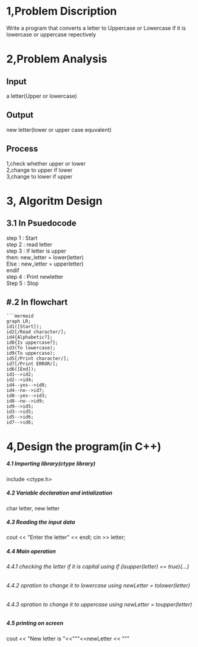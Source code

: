 # 1,Problem Discription
Write a program that converts a letter to Uppercase or Lowercase if it is lowercase or uppercase repectively </br>
# 2,Problem Analysis
## Input 
a letter(Upper or lowercase)</br>
## Output 
new letter(lower or upper case equvalent)
## Process
1,check whether upper or lower </br>
2,change to upper if lower </br>
3,change to lower if upper </br>
# 3, Algoritm Design 
## 3.1 In Psuedocode
step 1 : Start </br>
step 2 : read letter </br>
step 3 : If letter is upper </br>
then: new_letter = lower(letter) </br>
Else : new_letter = upperletter) </br>
endif </br>
step 4 : Print newletter </br>
Step 5 : Stop </br>
## #.2 In flowchart
```mermaid
```mermaid
graph LR;
id1([Start]);
id2[/Read character/];
id4{Alphabetic?};
id8{Is uppercase?};
id3(To lowercase);
id9(To uppercase);
id5[/Print character/];
id7[/Print ERROR/];
id6([End]);
id1-->id2;
id2-->id4;
id4--yes-->id8;
id4--no-->id7;
id8--yes-->id3;
id8--no-->id9;
id9-->id5;
id3-->id5;
id5-->id6;
id7-->id6;
```
# 4,Design the program(in C++)
##### 4.1 Importing library(ctype library)
include <ctype.h>
##### 4.2 Variable declaration and intialization
char letter, new letter </br>
##### 4.3 Reading the input data
cout << "Enter the letter" << endl;
cin >> letter;
##### 4.4 Main operation 
###### 4.4.1 checking the letter if it is capital using if (isupper(letter) == true){...}
###### 4.4.2 opration to change it to lowercase using newLetter = tolower(letter) 
###### 4.4.3 opration to change it to uppercase using  newLetter = toupper(letter)
##### 4.5 printing on screen
cout << "New letter is "<<"\""<<newLetter << "\""

